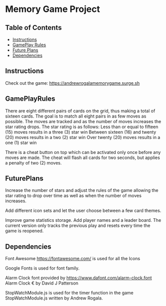 # Memory Game Project

## Table of Contents

* [Instructions](#instructions)
* [GamePlay Rules](#GamePlayRules)
* [Future Plans](#FuturePlans)
* [Dependencies](#Dependencies)

## Instructions

Check out the game: https://andrewrogalamemorygame.surge.sh

## GamePlayRules
There are eight different pairs of cards on the grid, thus making a total of sixteen cards.
The goal is to match all eight pairs in as few moves as possible. The moves are tracked and as the number of
moves increases the star rating drops.
The star rating is as follows:
Less than or equal to fifteen (15) moves results in a three (3) star win
Between sixteen (16) and twenty (20) moves results in a two (2) star win
Over twenty (20) moves results in a one (1) star win

There is a cheat button on top which can be activated only once before any moves are made.
The cheat will flash all cards for two seconds,
but applies a penalty of two (2) moves.

## FuturePlans
Increase the number of stars and adjust the rules of the game allowing the star rating to drop over time as well as when the number of moves increases.

Add different icon sets and let the user choose between a few card themes.

Improve game statistics storage. Add player names and a leader board. The current version only tracks the previous play and resets every time the game is reopened.

## Dependencies
Font Awesome https://fontawesome.com/ is used for all the Icons

Google Fonts is used for font family.

Alarm Clock font provided by https://www.dafont.com/alarm-clock.font
Alarm Clock € by David J Patterson

StopWatchModule.js is used for the timer function in the game
StopWatchModule.js written by Andrew Rogala.


